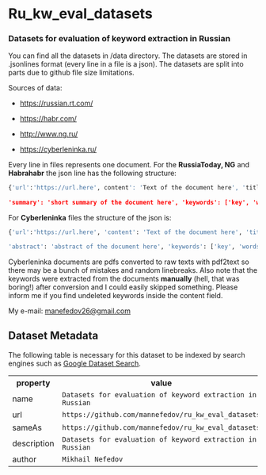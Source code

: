 # Ru_kw_eval_datasets
### Datasets for evaluation of keyword extraction in Russian

You can find all the datasets in /data directory. The datasets are stored in .jsonlines format (every line in a file is a json). The datasets are split into parts due to github file size limitations.

Sources of data: 

* https://russian.rt.com/

* https://habr.com/

* http://www.ng.ru/

* https://cyberleninka.ru/

Every line in files represents one document. For the **RussiaToday, NG** and **Habrahabr** the json line has the following structure:
```python
{'url':'https://url.here', content': 'Text of the document here', 'title': 'Title of the document here', 
 
'summary': 'short summary of the document here', 'keywords': ['key', 'words', 'here']}
```

For **Cyberleninka** files the structure of the json is:
```python
{'url':'https://url.here', 'content': 'Text of the document here', 'title': 'Title of the document here',

'abstract': 'abstract of the document here', 'keywords': ['key', 'words', 'here']}
```

Cyberleninka documents are pdfs converted to raw texts with pdf2text so there may be a bunch of mistakes and random linebreaks. Also note that the keywords were extracted from the documents **manually** (hell, that was boring!) after conversion and I could easily skipped something. Please inform me if you find undeleted keywords inside the content field.

My e-mail: manefedov26@gmail.com


## Dataset Metadata
The following table is necessary for this dataset to be indexed by search
engines such as <a href="https://g.co/datasetsearch">Google Dataset Search</a>.
<div itemscope itemtype="http://schema.org/Dataset">
<table>
  <tr>
    <th>property</th>
    <th>value</th>
  </tr>
  <tr>
    <td>name</td>
    <td><code itemprop="name">Datasets for evaluation of keyword extraction in Russian</code></td>
  </tr>
  <tr>
    <td>url</td>
    <td><code itemprop="url">https://github.com/mannefedov/ru_kw_eval_datasets</code></td>
  </tr>
  <tr>
    <td>sameAs</td>
    <td><code itemprop="sameAs">https://github.com/mannefedov/ru_kw_eval_datasets</code></td>
  </tr>
  <tr>
    <td>description</td>
    <td><code itemprop="description">Datasets for evaluation of keyword extraction in Russian</code></td>
  </tr>
 
 <tr>
    <td>author</td>
    <td><code itemprop="author" itemscope itemtype="https://schema.org/Person">Mikhail Nefedov</code></td>
  </tr>
</table>
</div>

